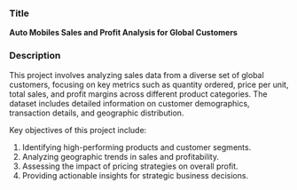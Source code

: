 ###  Title
**Auto Mobiles Sales and Profit Analysis for Global Customers**

### Description
This project involves analyzing sales data from a diverse set of global customers, focusing on key metrics such as quantity ordered, price per unit, total sales, and profit margins across different product categories. The dataset includes detailed information on customer demographics, transaction details, and geographic distribution.

Key objectives of this project include:
1. Identifying high-performing products and customer segments.
2. Analyzing geographic trends in sales and profitability.
3. Assessing the impact of pricing strategies on overall profit.
4. Providing actionable insights for strategic business decisions.
